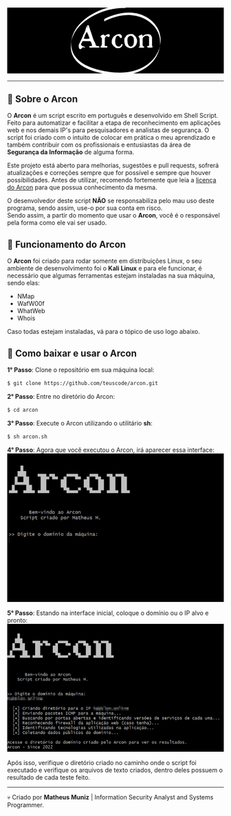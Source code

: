 <p align="center">
 <img src="./images/arcon-banner.png" alt="Banner do Arcon">
</p>

<hr>

## 📓 Sobre o Arcon
O **Arcon** é um script escrito em português e desenvolvido em Shell Script. <br>
Feito para automatizar e facilitar a etapa de reconhecimento em aplicações web e nos demais IP's para pesquisadores e analistas de segurança. O script foi criado com o intuito de colocar em prática o meu aprendizado e também contribuir com os profissionais e entusiastas da área de **Segurança da Informação** de alguma forma.

Este projeto está aberto para melhorias, sugestões e pull requests, sofrerá atualizações e correções sempre que for possível e sempre que houver possibilidades.
Antes de utilizar, recomendo fortemente que leia a [licença do Arcon]([https://github.com/teuscode](https://github.com/teuscode/arcon/blob/main/LICENSE.md)) para que possua conhecimento da mesma.

O desenvolvedor deste script **NÃO** se responsabiliza pelo mau uso deste programa, sendo assim, use-o por sua conta em risco. <br>
Sendo assim, a partir do momento que usar o **Arcon**, você é o responsável pela forma como ele vai ser usado.

## 🔩 Funcionamento do Arcon
O **Arcon** foi criado para rodar somente em distribuições Linux, o seu ambiente de desenvolvimento foi o **Kali Linux** e para ele funcionar, é necessário que algumas ferramentas estejam instaladas na sua máquina, sendo elas:

- NMap
- WafW00f
- WhatWeb
- Whois

Caso todas estejam instaladas, vá para o tópico de uso logo abaixo.

## 📁 Como baixar e usar o Arcon
**1° Passo**:
Clone o repositório em sua máquina local:

```bash
$ git clone https://github.com/teuscode/arcon.git
```

**2° Passo**:
Entre no diretório do Arcon:
```bash
$ cd arcon
```

**3° Passo**:
Execute o Arcon utilizando o utilitário **sh**:
```bash
$ sh arcon.sh
```

**4° Passo**:
Agora que você executou o Arcon, irá aparecer essa interface:
<img src="./images/interface-arcon.png" alt="Interface inicial do Arcon">

**5° Passo**:
Estando na interface inicial, coloque o domínio ou o IP alvo e pronto:
<img src="./images/demo-arcon.png" alt="Demonstração de funcionamento do Arcon">

Após isso, verifique o diretório criado no caminho onde o script foi executado e verifique os arquivos de texto criados, dentro deles possuem o resultado de cada teste feito.
<hr>

💀 Criado por **Matheus Muniz** | Information Security Analyst and Systems Programmer.

